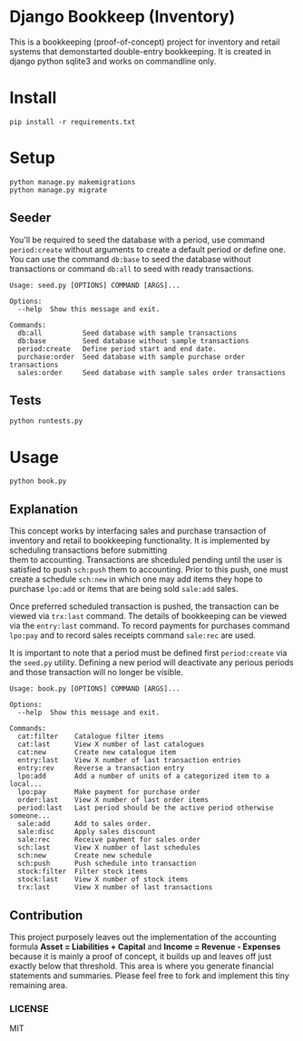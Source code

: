 Django Bookkeep (Inventory)
===

This is a bookkeeping (proof-of-concept) project for inventory and retail systems that demonstarted 
double-entry bookkeeping. It is created in django python sqlite3 and works on commandline only.

# Install

```
pip install -r requirements.txt
```

# Setup

```
python manage.py makemigrations
python manage.py migrate
```

## Seeder

You'll be required to seed the database with a period, use command `period:create` without arguments
to create a default period or define one. You can use the command `db:base` to seed the database
without transactions or command `db:all` to seed with ready transactions.

```
Usage: seed.py [OPTIONS] COMMAND [ARGS]...

Options:
  --help  Show this message and exit.

Commands:
  db:all          Seed database with sample transactions
  db:base         Seed database without sample transactions
  period:create   Define period start and end date.
  purchase:order  Seed database with sample purchase order transactions
  sales:order     Seed database with sample sales order transactions
```

## Tests

```
python runtests.py
```

# Usage

```
python book.py
```

## Explanation

This concept works by interfacing sales and purchase transaction of inventory and retail 
to bookkeeping functionality. It is implemented by scheduling transactions before submitting  
them to accounting. Transactions are shceduled pending until the user is satisfied to push 
`sch:push` them to accounting. Prior to this push, one must create a schedule `sch:new` in 
which one may add items they hope to purchase `lpo:add` or items that are being sold 
`sale:add` sales.

Once preferred scheduled transaction is pushed, the transaction can be viewed via `trx:last`
command. The details of bookkeeping can be viewed via the `entry:last` command. To record payments
for purchases command `lpo:pay` and to record sales receipts command `sale:rec` are used.

It is important to note that a period must be defined first `period:create` via the `seed.py`
utility. Defining a new period will deactivate any perious periods and those transaction will
no longer be visible.

```
Usage: book.py [OPTIONS] COMMAND [ARGS]...

Options:
  --help  Show this message and exit.

Commands:
  cat:filter    Catalogue filter items
  cat:last      View X number of last catalogues
  cat:new       Create new catalogue item
  entry:last    View X number of last transaction entries
  entry:rev     Reverse a transaction entry
  lpo:add       Add a number of units of a categorized item to a local...
  lpo:pay       Make payment for purchase order
  order:last    View X number of last order items
  period:last   Last period should be the active period otherwise someone...
  sale:add      Add to sales order.
  sale:disc     Apply sales discount
  sale:rec      Receive payment for sales order
  sch:last      View X number of last schedules
  sch:new       Create new schedule
  sch:push      Push schedule into transaction
  stock:filter  Filter stock items
  stock:last    View X number of stock items
  trx:last      View X number of last transactions                                                                                          
```

## Contribution

This project purposely leaves out the implementation of the accounting formula 
**Asset = Liabilities + Capital** and **Income = Revenue - Expenses** because it is mainly a proof of concept, it builds up and leaves off just exactly below that threshold. 
This area is where you generate financial statements and summaries. Please feel free to fork 
and implement this tiny remaining area.

### LICENSE

MIT